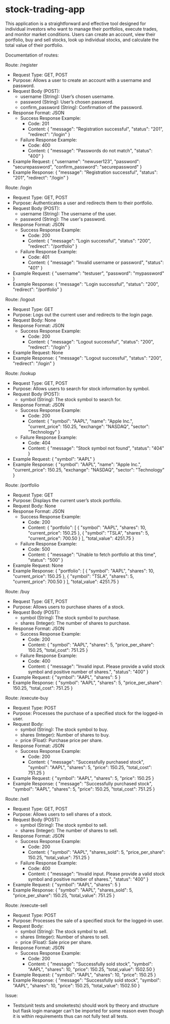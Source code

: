 # stock-trading-app

This application is a straightforward and effective tool designed for individual investors who want to manage their portfolios, execute trades, and monitor market conditions. Users can create an account, view their portfolio, buy and sell stocks, look up individual stocks, and calculate the total value of their portfolio. 

Documentation of routes:

Route: /register
- Request Type: GET, POST
- Purpose: Allows a user to create an account with a username and password.
- Request Body (POST):
  - username (String): User’s chosen username.
  - password (String): User’s chosen password.
  - confirm_password (String): Confirmation of the password.
- Response Format: JSON
  - Success Response Example:
    - Code: 201
    - Content: 
      {
          "message": "Registration successful",
          "status": "201",
          "redirect": "/login"
      }
  - Failure Response Example:
    - Code: 400
    - Content: 
      {
          "message": "Passwords do not match",
          "status": "400"
      }
- Example Request:
  {
      "username": "newuser123",
      "password": "securepassword",
      "confirm_password": "securepassword"
  }
- Example Response:
  {
      "message": "Registration successful",
      "status": "201",
      "redirect": "/login"
  }

Route: /login
- Request Type: GET, POST
- Purpose: Authenticates a user and redirects them to their portfolio.
- Request Body (POST):
  - username (String): The username of the user.
  - password (String): The user's password.
- Response Format: JSON
  - Success Response Example:
    - Code: 200
    - Content: 
      {
          "message": "Login successful",
          "status": "200",
          "redirect": "/portfolio"
      }
  - Failure Response Example:
    - Code: 401
    - Content: 
      {
          "message": "Invalid username or password",
          "status": "401"
      }
- Example Request:
  {
      "username": "testuser",
      "password": "mypassword"
  }
- Example Response:
  {
      "message": "Login successful",
      "status": "200",
      "redirect": "/portfolio"
  }

Route: /logout
- Request Type: GET
- Purpose: Logs out the current user and redirects to the login page.
- Request Body: None
- Response Format: JSON
  - Success Response Example:
    - Code: 200
    - Content: 
      {
          "message": "Logout successful",
          "status": "200",
          "redirect": "/login"
      }
- Example Request:
  None
- Example Response:
  {
      "message": "Logout successful",
      "status": "200",
      "redirect": "/login"
  }

Route: /lookup
- Request Type: GET, POST
- Purpose: Allows users to search for stock information by symbol.
- Request Body (POST):
  - symbol (String): The stock symbol to search for.
- Response Format: JSON
  - Success Response Example:
    - Code: 200
    - Content: 
      {
          "symbol": "AAPL",
          "name": "Apple Inc.",
          "current_price": 150.25,
          "exchange": "NASDAQ",
          "sector": "Technology"
      }
  - Failure Response Example:
    - Code: 404
    - Content: 
      {
          "message": "Stock symbol not found",
          "status": "404"
      }
- Example Request:
  {
      "symbol": "AAPL"
  }
- Example Response:
  {
      "symbol": "AAPL",
      "name": "Apple Inc.",
      "current_price": 150.25,
      "exchange": "NASDAQ",
      "sector": "Technology"
  }

Route: /portfolio
- Request Type: GET
- Purpose: Displays the current user’s stock portfolio.
- Request Body: None
- Response Format: JSON
  - Success Response Example:
    - Code: 200
    - Content: { "portfolio": [ { "symbol": "AAPL", "shares": 10, "current_price": 150.25 }, { "symbol": "TSLA", "shares": 5, "current_price": 700.50 } ], "total_value": 4251.75 }
  - Failure Response Example:
    - Code: 500
    - Content: { "message": "Unable to fetch portfolio at this time", "status": "500" }
- Example Request: None
- Example Response: { "portfolio": [ { "symbol": "AAPL", "shares": 10, "current_price": 150.25 }, { "symbol": "TSLA", "shares": 5, "current_price": 700.50 } ], "total_value": 4251.75 }


Route: /buy
- Request Type: GET, POST
- Purpose: Allows users to purchase shares of a stock.
- Request Body (POST):
  - symbol (String): The stock symbol to purchase.
  - shares (Integer): The number of shares to purchase.
- Response Format: JSON
  - Success Response Example:
    - Code: 200
    - Content: 
      {
          "symbol": "AAPL",
          "shares": 5,
          "price_per_share": 150.25,
          "total_cost": 751.25
      }
  - Failure Response Example:
    - Code: 400
    - Content: 
      {
          "message": "Invalid input. Please provide a valid stock symbol and positive number of shares.",
          "status": "400"
      }
- Example Request:
  {
      "symbol": "AAPL",
      "shares": 5
  }
- Example Response:
  {
      "symbol": "AAPL",
      "shares": 5,
      "price_per_share": 150.25,
      "total_cost": 751.25
  }

Route: /execute-buy
- Request Type: POST
- Purpose: Processes the purchase of a specified stock for the logged-in user.
- Request Body:
  - symbol (String): The stock symbol to buy.
  - shares (Integer): Number of shares to buy.
  - price (Float): Purchase price per share.
- Response Format: JSON
  - Success Response Example:
    - Code: 200
    - Content: 
      {
          "message": "Successfully purchased stock",
          "symbol": "AAPL",
          "shares": 5,
          "price": 150.25,
          "total_cost": 751.25
      }
- Example Request:
  {
      "symbol": "AAPL",
      "shares": 5,
      "price": 150.25
  }
- Example Response:
  {
      "message": "Successfully purchased stock",
      "symbol": "AAPL",
      "shares": 5,
      "price": 150.25,
      "total_cost": 751.25
  }

Route: /sell
- Request Type: GET, POST
- Purpose: Allows users to sell shares of a stock.
- Request Body (POST):
  - symbol (String): The stock symbol to sell.
  - shares (Integer): The number of shares to sell.
- Response Format: JSON
  - Success Response Example:
    - Code: 200
    - Content: 
      {
          "symbol": "AAPL",
          "shares_sold": 5,
          "price_per_share": 150.25,
          "total_value": 751.25
      }
  - Failure Response Example:
    - Code: 400
    - Content: 
      {
          "message": "Invalid input. Please provide a valid stock symbol and positive number of shares.",
          "status": "400"
      }
- Example Request:
  {
      "symbol": "AAPL",
      "shares": 5
  }
- Example Response:
  {
      "symbol": "AAPL",
      "shares_sold": 5,
      "price_per_share": 150.25,
      "total_value": 751.25
  }

Route: /execute-sell
- Request Type: POST
- Purpose: Processes the sale of a specified stock for the logged-in user.
- Request Body:
  - symbol (String): The stock symbol to sell.
  - shares (Integer): Number of shares to sell.
  - price (Float): Sale price per share.
- Response Format: JSON
  - Success Response Example:
    - Code: 200
    - Content: 
      {
          "message": "Successfully sold stock",
          "symbol": "AAPL",
          "shares": 10,
          "price": 150.25,
          "total_value": 1502.50
      }
- Example Request:
  {
      "symbol": "AAPL",
      "shares": 10,
      "price": 150.25
  }
- Example Response:
  {
      "message": "Successfully sold stock",
      "symbol": "AAPL",
      "shares": 10,
      "price": 150.25,
      "total_value": 1502.50
  }

Issue: 
- Tests(unit tests and smoketests) should work by theory and structure but flask login manager can't be imported for some reason even though it is within requirements thus can not fully test all tests.
